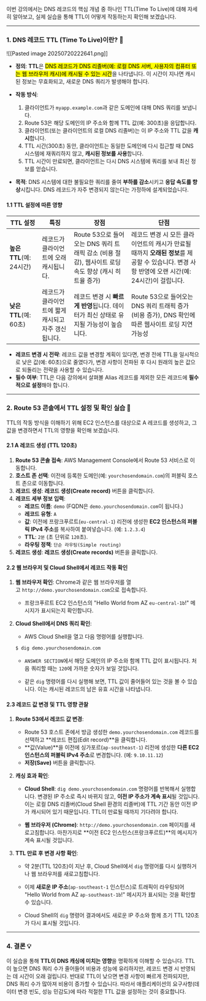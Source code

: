 
이번 강의에서는 DNS 레코드의 핵심 개념 중 하나인 TTL(Time To Live)에 대해 자세히 알아보고, 실제 실습을 통해 TTL이 어떻게 작동하는지 확인해 보겠습니다.

---

### 1. DNS 레코드 TTL (Time To Live)이란? 🤔

![[Pasted image 20250720222641.png]]

- **정의**: **TTL**은 <mark class="hltr-red">DNS 레코드가 DNS 리졸버(예: 로컬 DNS 서버, 사용자의 컴퓨터 또는 웹 브라우저 캐시)에 캐시될 수 있는 시간</mark>을 나타냅니다. 이 시간이 지나면 캐시된 정보는 무효화되고, 새로운 DNS 쿼리가 발생해야 합니다.
    
- **작동 방식**:
    1. 클라이언트가 `myapp.example.com`과 같은 도메인에 대해 DNS 쿼리를 보냅니다.
    2. Route 53은 해당 도메인의 IP 주소와 함께 TTL 값(예: 300초)을 응답합니다.
    3. 클라이언트(또는 클라이언트의 로컬 DNS 리졸버)는 이 IP 주소와 TTL 값을 **캐시**합니다.
    4. TTL 시간(300초) 동안, 클라이언트는 동일한 도메인에 다시 접근할 때 DNS 시스템에 재쿼리하지 않고, **캐시된 정보를 사용**합니다.
    5. TTL 시간이 만료되면, 클라이언트는 다시 DNS 시스템에 쿼리를 보내 최신 정보를 얻습니다.

- **목적**: DNS 시스템에 대한 불필요한 쿼리를 줄여 **부하를 감소**시키고 **응답 속도를 향상**시킵니다. DNS 레코드가 자주 변경되지 않는다는 가정하에 설계되었습니다.
    

#### 1.1 TTL 설정에 따른 영향

|TTL 설정|특징|장점|단점|
|---|---|---|---|
|**높은 TTL**(예: 24시간)|레코드가 클라이언트에 오래 캐시됩니다.|Route 53으로 들어오는 DNS 쿼리 트래픽 감소 (비용 절감), 웹사이트 로딩 속도 향상 (캐시 히트율 증가)|레코드 변경 시 모든 클라이언트의 캐시가 만료될 때까지 **오래된 정보**를 제공할 수 있습니다. 변경 사항 반영에 오랜 시간(예: 24시간)이 걸립니다.|
|**낮은 TTL**(예: 60초)|레코드가 클라이언트에 짧게 캐시되고 자주 갱신됩니다.|레코드 변경 시 **빠르게 반영**됩니다. 데이터가 최신 상태로 유지될 가능성이 높습니다.|Route 53으로 들어오는 DNS 쿼리 트래픽 증가 (비용 증가), DNS 확인에 따른 웹사이트 로딩 지연 가능성|

- **레코드 변경 시 전략**: 레코드 값을 변경할 계획이 있다면, 변경 전에 TTL을 일시적으로 낮은 값(예: 60초)으로 줄였다가, 변경 사항이 전파된 후 다시 원래의 높은 값으로 되돌리는 전략을 사용할 수 있습니다.
- **필수 여부**: TTL은 다음 강의에서 살펴볼 Alias 레코드를 제외한 모든 레코드에 **필수적으로 설정**해야 합니다.

---

### 2. Route 53 콘솔에서 TTL 설정 및 확인 실습 🧪

TTL의 작동 방식을 이해하기 위해 EC2 인스턴스를 대상으로 A 레코드를 생성하고, 그 값을 변경하면서 TTL의 영향을 확인해 보겠습니다.

#### 2.1 A 레코드 생성 (TTL 120초)

1. **Route 53 콘솔 접속**: AWS Management Console에서 Route 53 서비스로 이동합니다.
2. **호스트 존 선택**: 이전에 등록한 도메인(예: `yourchosendomain.com`)의 퍼블릭 호스트 존으로 이동합니다.
3. **레코드 생성**: **레코드 생성(Create record)** 버튼을 클릭합니다.
4. **레코드 세부 정보 입력**:
    - **레코드 이름**: `demo` (FQDN은 `demo.yourchosendomain.com`이 됩니다.)
    - **레코드 유형**: `A`
    - **값**: 이전에 프랑크푸르트(`eu-central-1`) 리전에 생성한 **EC2 인스턴스의 퍼블릭 IPv4 주소**를 복사하여 붙여넣습니다. (예: `1.2.3.4`)
    - **TTL**: `2분` (초 단위로 `120`초).
    - **라우팅 정책**: `단순 라우팅(Simple routing)`
5. **레코드 생성**: **레코드 생성(Create records)** 버튼을 클릭합니다.

#### 2.2 웹 브라우저 및 Cloud Shell에서 레코드 작동 확인

1. **웹 브라우저 확인**: Chrome과 같은 웹 브라우저를 열고 `http://demo.yourchosendomain.com`으로 접속합니다.
    - 프랑크푸르트 EC2 인스턴스의 "Hello World from AZ `eu-central-1b`!" 메시지가 표시되는지 확인합니다.

2. **Cloud Shell에서 DNS 쿼리 확인**:
    
    - AWS Cloud Shell을 열고 다음 명령어를 실행합니다.

	```Bash
	$ dig demo.yourchosendomain.com
	```

    - `ANSWER SECTION`에서 해당 도메인의 IP 주소와 함께 TTL 값이 표시됩니다. 처음 쿼리할 때는 `120`에 가까운 숫자가 보일 것입니다.
        
    - 같은 `dig` 명령어를 다시 실행해 보면, TTL 값이 줄어들어 있는 것을 볼 수 있습니다. 이는 캐시된 레코드의 남은 유효 시간을 나타냅니다.
        

#### 2.3 레코드 값 변경 및 TTL 영향 관찰

1. **Route 53에서 레코드 값 변경**:
    
    - Route 53 호스트 존에서 방금 생성한 `demo.yourchosendomain.com` 레코드를 선택하고 **레코드 편집(Edit record)**을 클릭합니다.
    - **값(Value)**을 이전에 싱가포르(`ap-southeast-1`) 리전에 생성한 **다른 EC2 인스턴스의 퍼블릭 IPv4 주소**로 변경합니다. (예: `9.10.11.12`)
    - **저장(Save)** 버튼을 클릭합니다.
        
2. **캐싱 효과 확인**:
    
    - **Cloud Shell**: `dig demo.yourchosendomain.com` 명령어를 반복해서 실행합니다. 변경된 IP 주소로 즉시 바뀌지 않고, **이전 IP 주소가 계속 표시**될 것입니다. 이는 로컬 DNS 리졸버(Cloud Shell 환경의 리졸버)에 TTL 기간 동안 이전 IP가 캐시되어 있기 때문입니다. TTL이 만료될 때까지 기다려야 합니다.
        
    - **웹 브라우저 (Chrome)**: `http://demo.yourchosendomain.com` 페이지를 새로고침합니다. 마찬가지로 **이전 EC2 인스턴스(프랑크푸르트)**의 메시지가 계속 표시될 것입니다.
        
3. **TTL 만료 후 변경 사항 확인**:
    
    - 약 2분(TTL 120초)이 지난 후, Cloud Shell에서 `dig` 명령어를 다시 실행하거나 웹 브라우저를 새로고침합니다.
        
    - 이제 **새로운 IP 주소**(`ap-southeast-1` 인스턴스)로 트래픽이 라우팅되어 "Hello World from AZ `ap-southeast-1b`!" 메시지가 표시되는 것을 확인할 수 있습니다.
        
    - Cloud Shell의 `dig` 명령어 결과에서도 새로운 IP 주소와 함께 초기 TTL 120초가 다시 표시될 것입니다.
        

---

### 4. 결론 💡

이 실습을 통해 **TTL이 DNS 캐싱에 미치는 영향**을 명확하게 이해할 수 있습니다. TTL이 높으면 DNS 쿼리 수가 줄어들어 비용과 성능에 유리하지만, 레코드 변경 시 반영되는 데 시간이 오래 걸립니다. 반대로 TTL이 낮으면 변경 사항이 빠르게 전파되지만, DNS 쿼리 수가 많아져 비용이 증가할 수 있습니다. 따라서 애플리케이션의 요구사항(데이터 변경 빈도, 성능 민감도)에 따라 적절한 TTL 값을 설정하는 것이 중요합니다.
